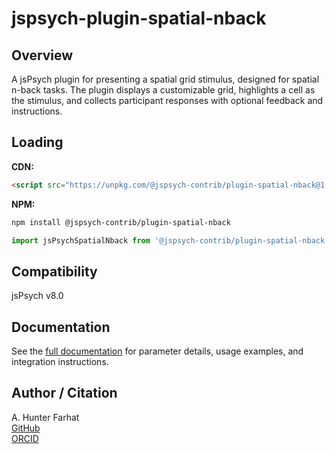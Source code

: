 # jspsych-plugin-spatial-nback

## Overview

A jsPsych plugin for presenting a spatial grid stimulus, designed for spatial n-back tasks. The plugin displays a customizable grid, highlights a cell as the stimulus, and collects participant responses with optional feedback and instructions.

## Loading

**CDN:**
```html
<script src="https://unpkg.com/@jspsych-contrib/plugin-spatial-nback@1.0.0"></script>
```

**NPM:**
```sh
npm install @jspsych-contrib/plugin-spatial-nback
```
```js
import jsPsychSpatialNback from '@jspsych-contrib/plugin-spatial-nback';
```

## Compatibility

jsPsych v8.0

## Documentation

See the [full documentation](./docs/plugin-spatial-nback.md) for parameter details, usage examples, and integration instructions.

## Author / Citation

A. Hunter Farhat  
[GitHub](https://github.com/farhat60)  
[ORCID](https://orcid.org/0009-0008-7042-469X)